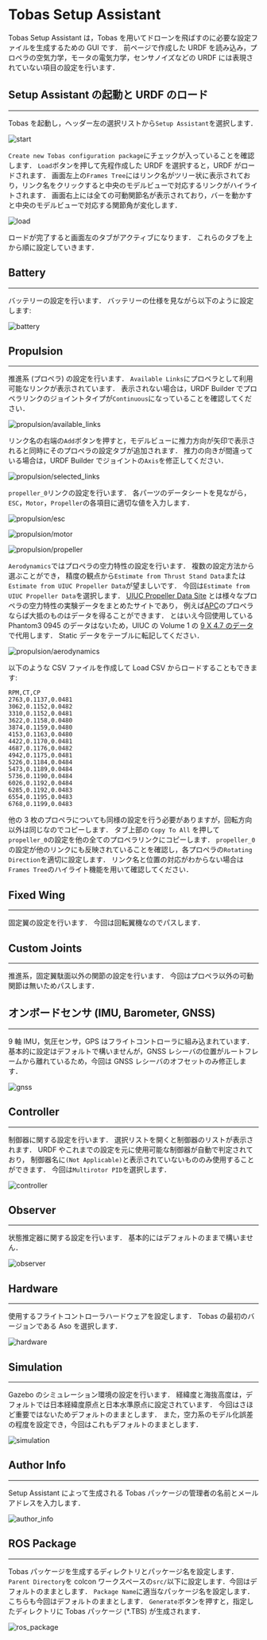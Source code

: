 # Tobas Setup Assistant

Tobas Setup Assistant は，Tobas を用いてドローンを飛ばすのに必要な設定ファイルを生成するための GUI です．
前ページで作成した URDF を読み込み，プロペラの空気力学，モータの電気力学，センサノイズなどの URDF には表現されていない項目の設定を行います．

## Setup Assistant の起動と URDF のロード

---

Tobas を起動し，ヘッダー左の選択リストから`Setup Assistant`を選択します．

![start](resources/setup_assistant/start.png)

`Create new Tobas configuration package`にチェックが入っていることを確認します．
`Load`ボタンを押して先程作成した URDF を選択すると，URDF がロードされます．
画面左上の`Frames Tree`にはリンク名がツリー状に表示されており，リンク名をクリックすると中央のモデルビューで対応するリンクがハイライトされます．
画面右上には全ての可動関節名が表示されており，バーを動かすと中央のモデルビューで対応する関節角が変化します．

![load](resources/setup_assistant/load.png)

ロードが完了すると画面左のタブがアクティブになります．
これらのタブを上から順に設定していきます．

## Battery

---

バッテリーの設定を行います．
バッテリーの仕様を見ながら以下のように設定します:

![battery](resources/setup_assistant/battery.png)

## Propulsion

---

推進系 (プロペラ) の設定を行います．
`Available Links`にプロペラとして利用可能なリンクが表示されています．
表示されない場合は，URDF Builder でプロペラリンクのジョイントタイプが`Continuous`になっていることを確認してください．

![propulsion/available_links](resources/setup_assistant/propulsion/available_links.png)

リンク名の右端の`Add`ボタンを押すと，モデルビューに推力方向が矢印で表示されると同時にそのプロペラの設定タブが追加されます．
推力の向きが間違っている場合は，URDF Builder でジョイントの`Axis`を修正してください．

![propulsion/selected_links](resources/setup_assistant/propulsion/selected_links.png)

`propeller_0`リンクの設定を行います．
各パーツのデータシートを見ながら，`ESC`，`Motor`，`Propeller`の各項目に適切な値を入力します．

![propulsion/esc](resources/setup_assistant/propulsion/esc.png)

![propulsion/motor](resources/setup_assistant/propulsion/motor.png)

![propulsion/propeller](resources/setup_assistant/propulsion/propeller.png)

`Aerodynamics`ではプロペラの空力特性の設定を行います．
複数の設定方法から選ぶことができ，
精度の観点から`Estimate from Thrust Stand Data`または`Estimate from UIUC Propeller Data`が望ましいです．
今回は`Estimate from UIUC Propeller Data`を選択します．
<a href=https://m-selig.ae.illinois.edu/props/propDB.html target="_blank">UIUC Propeller Data Site</a>
とは様々なプロペラの空力特性の実験データをまとめたサイトであり，
例えば<a href=https://www.apcprop.com/ target="_blank">APC</a>のプロペラならば大抵のものはデータを得ることができます．
とはいえ今回使用している Phantom3 0945 のデータはないため，UIUC の Volume 1 の
<a href=https://m-selig.ae.illinois.edu/props/volume-1/data/apcsf_9x4.7_static_kt1032.txt target="_blank">9 X 4.7 のデータ</a>
で代用します．
Static データをテーブルに転記してください．

![propulsion/aerodynamics](resources/setup_assistant/propulsion/aerodynamics.png)

以下のような CSV ファイルを作成して Load CSV からロードすることもできます:

```csv
RPM,CT,CP
2763,0.1137,0.0481
3062,0.1152,0.0482
3310,0.1152,0.0481
3622,0.1158,0.0480
3874,0.1159,0.0480
4153,0.1163,0.0480
4422,0.1170,0.0481
4687,0.1176,0.0482
4942,0.1175,0.0481
5226,0.1184,0.0484
5473,0.1189,0.0484
5736,0.1190,0.0484
6026,0.1192,0.0484
6285,0.1192,0.0483
6554,0.1195,0.0483
6768,0.1199,0.0483
```

他の 3 枚のプロペラについても同様の設定を行う必要がありますが，回転方向以外は同じなのでコピーします．
タブ上部の `Copy To All` を押して`propeller_0`の設定を他の全てのプロペラリンクにコピーします．
`propeller_0`の設定が他のリンクにも反映されていることを確認し，各プロペラの`Rotating Direction`を適切に設定します．
リンク名と位置の対応がわからない場合は`Frames Tree`のハイライト機能を用いて確認してください．

## Fixed Wing

---

固定翼の設定を行います．
今回は回転翼機なのでパスします．

## Custom Joints

---

推進系，固定翼駄面以外の関節の設定を行います．
今回はプロペラ以外の可動関節は無いためパスします．

## オンボードセンサ (IMU, Barometer, GNSS)

---

9 軸 IMU，気圧センサ，GPS はフライトコントローラに組み込まれています．
基本的に設定はデフォルトで構いませんが，GNSS レシーバの位置がルートフレームから離れているため，今回は GNSS レシーバのオフセットのみ修正します．

![gnss](resources/setup_assistant/gnss.png)

<!--
## オプションデバイス (Camera, LiDAR, Odometry, Tether Station)

---

オプションで搭載する機器の設定を行います．以下のような機器がサポートされています:

- RGB カメラ (RGB Camera)
- 深度カメラ (Depth Camera)
- LiDAR (LiDAR)
- ドローンスパイダー (Tether Station)

今回はいずれも搭載しないためパスします．
-->

## Controller

---

制御器に関する設定を行います．
選択リストを開くと制御器のリストが表示されます．
URDF やこれまでの設定を元に使用可能な制御器が自動で判定されており，
制御器名に`(Not Applicable)`と表示されていないもののみ使用することができます．
今回は`Multirotor PID`を選択します．

![controller](resources/setup_assistant/controller.png)

## Observer

---

状態推定器に関する設定を行います．
基本的にはデフォルトのままで構いません．

![observer](resources/setup_assistant/observer.png)

## Hardware

---

使用するフライトコントローラハードウェアを設定します．
Tobas の最初のバージョンである Aso を選択します．

![hardware](resources/setup_assistant/hardware.png)

## Simulation

---

Gazebo のシミュレーション環境の設定を行います．
経緯度と海抜高度は，デフォルトでは日本経緯度原点と日本水準原点に設定されています．
今回はさほど重要ではないためデフォルトのままとします．
また，空力系のモデル化誤差の程度を設定でき，今回はこれもデフォルトのままとします．

![simulation](resources/setup_assistant/simulation.png)

## Author Info

---

Setup Assistant によって生成される Tobas パッケージの管理者の名前とメールアドレスを入力します．

![author_info](resources/setup_assistant/author_info.png)

## ROS Package

---

Tobas パッケージを生成するディレクトリとパッケージ名を設定します．
`Parent Directory`を colcon ワークスペースの`src/`以下に設定します．今回はデフォルトのままとします．
`Package Name`に適当なパッケージ名を設定します．こちらも今回はデフォルトのままとします．
`Generate`ボタンを押すと，指定したディレクトリに Tobas パッケージ (\*.TBS) が生成されます．

![ros_package](resources/setup_assistant/ros_package.png)
